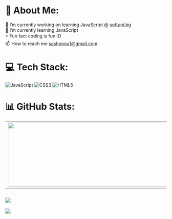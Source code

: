 # 💫 About Me:
🔭 I’m currently working on learning JavaScript @ [softuni.bg](https://softuni.bg/)<br>🌱 I’m currently learning JavaScript<br>⚡ Fun fact coding is fun :D<br>📫 How to reach me sashooou1@gmail.com


# 💻 Tech Stack:
![JavaScript](https://img.shields.io/badge/javascript-%23323330.svg?style=for-the-badge&logo=javascript&logoColor=%23F7DF1E) ![CSS3](https://img.shields.io/badge/css3-%231572B6.svg?style=for-the-badge&logo=css3&logoColor=white) ![HTML5](https://img.shields.io/badge/html5-%23E34F26.svg?style=for-the-badge&logo=html5&logoColor=white)
# 📊 GitHub Stats:
<table>
  <tr>
    <td valign="top"><img height="200" width="550" src="https://github-readme-streak-stats.herokuapp.com/?user=AleksandarAtanasovv&theme=tokyonight&hide_border=false"></td>
    <td valign="top"><img height="200" width="550" src="https://github-readme-stats.vercel.app/api/top-langs/?username=AleksandarAtanasovv&theme=tokyonight&hide_border=false&include_all_commits=false&count_private=false&layout=compact"></td>
  </tr>
</table>

![](https://github-profile-trophy.vercel.app/?username=AleksandarAtanasovv&theme=radical&no-frame=false&no-bg=true&margin-w=4)
---
[![](https://visitcount.itsvg.in/api?id=AleksandarAtanasovv&icon=0&color=1)](https://visitcount.itsvg.in)


